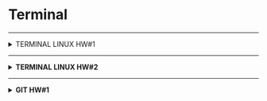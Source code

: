 # Terminal
---
<details>

  <summary>TERMINAL   LINUX   HW#1</summary>

  
  
1. Посмотреть где я - <code> <b>pwd</b> </code>
2. Создать папку - <code> <b>mkdir folder_test</b> </code>
3. Зайти в папку - <code> <b>cd folder_test</b> </code>
4. Создать 3 папки - <code> <b>mkdir folder_test1 folder_test2 folder_test3</b> </code>
5. Зайти в любоую папку - <code> <b>cd folder_test3</b> </code>
6. Создать 5 файлов (3 txt, 2 json) - <code> <b>touch file_bug1.txt file_bug2.txt file_bug3.txt file_bug4.json file_bug5.json</b> </code>
7. Создать 3 папки - <code> <b>mkdir folder_chek1 folder_chek2 folder_chek3</b> </code>
8. Вывести список содержимого папки - <code> <b>ls -la</b> </code>
9. Открыть любой файл - <code> <b>vim file_bug5.json</b> </code>
10. Написать туда что-нибудь, любой текст - Нажать <code> <b>i</b> </code>
```json
{
        "order": {
                "id": 1,
                "firstName": "Константин",
                "lastName": "Иванов",
                "address": "Ленина, 12",
                "metroStation": 4,
                "phone": "+79996663300",
                "status":2

        }
}
```
11. Сохранить и выйти - Нажать <code> <b>Esc :wq Enter</b> </code>
12. Выйти из папки на уровень выше - <code> <b>cd ..</b> </code>
---
13. Переместить любые 2 файла, которые вы создали, в любую другую папку - <code> <b> mv file_bug4.json file_bug5.json ~/folder_test/folder_test2/</b> </code>
14. Cкопировать любые 2 файла, которые вы создали, в любую другую папку - <code> <b>cp file_bug1.txt file_bug2.txt ~/folder_test/folder_test2/</b> </code>
15. Найти файл по имени - <code> <b>find file_bug5.json</b> </code>
16. Просмотреть содержимое в реальном времени (команда grep) изучите как она работает - 
<code> <b>tail -F file_bug5.json</b> </code>  
Для выхода нажать <code> <b>ctrl+c</b> </code>
17. Вывести несколько первых строк из текстового файла - <code> <b>head -n2 file_bug5.json</b> </code>
18. Вывести несколько последних строк из текстового файла - <code> <b>tail -n2 file_bug5.json</b> </code>
19. Просмотреть содержимое длинного файла (команда less) изучите как она работает. - <code> <b>less long_file.json</b> </code>
Для выхода нажать <code> <b>q</b> </code> 
20. Вывести дату и время - <code> <b>date</b> </code> или <code> <b>date +%c</b> </code>
---



:star: Задание
1. Отправить http запрос на сервер.
http://162.55.220.72:5005/terminal-hw-request  

<code> <b>curl 'http://162.55.220.72:5005/terminal-hw-request'</b> </code>

2. Написать скрипт который выполнит автоматически пункты 3, 4, 5, 6, 7, 8, 13

Файл <code> <b>file_script.sh</b> </code>

Команда <code> <b>./file_script.sh</b> </code>
```
#!/bin/bash 
cd Terminal_dz1
mkdir folder1 folder2 folder3
cd folder3
touch file1.txt file2.txt file3.txt file4.json file5.json
mkdir folder_dz1 folder_dz2 folder_dz3
ls -la 
mv file3.txt file4.json ~/folder_test/Terminal_dz1/folder1/
```

  

</details>

---

<details>

  <summary>TERMINAL   LINUX   HW#2</summary>

  
  
1. Посмотреть где я - <code> <b></b> </code>


  

</details>

---

<details>

  <summary>GIT   HW#1</summary>

  
  
  <code> <b></b> </code>

### JSON

 1. Создать внешний репозиторий c названием JSON. - <code> <b></b> </code>
 2. Клонировать репозиторий JSON на локальный компьютер. - <code> <b></b> </code>
 3. Внутри локального JSON создать файл “new.json”. - <code> <b></b> </code>
 7. Добавить файл под гит. - <code> <b></b> </code>
 8. Закоммитить файл. - <code> <b></b> </code>
 9. Отправить файл на внешний GitHub репозиторий. - <code> <b></b> </code>
 10. Отредактировать содержание файла “new.json” - написать информацию о себе (ФИО, возраст, количество домашних животных, будущая желаемая зарплата). Всё написать в формате JSON. - <code> <b></b> </code>
 11. Отправить изменения на внешний репозиторий. - <code> <b></b> </code>
 12. Создать файл preferences.json - <code> <b></b> </code>
 13. В файл preferences.json добавить информацию о своих предпочтениях (Любимый фильм, любимый сериал, любимая еда, любимое время года, сторона которую хотели бы посетить) в формате JSON. - <code> <b></b> </code>
 14. Создать файл sklls.json добавить информацию о скиллах которые будут изучены на курсе в формате JSON - <code> <b></b> </code>
 15. Отправить сразу 2 файла на внешний репозиторий. - <code> <b>git push</b> </code>
 16. На веб интерфейсе создать файл bug_report.json. - <code> <b></b> </code>
 17. Сделать Commit changes (сохранить) изменения на веб интерфейсе. - <code> <b></b> </code>
 18. На веб интерфейсе модифицировать файл bug_report.json, добавить баг репорт в формате JSON. - <code> <b></b> </code>
 19. Сделать Commit changes (сохранить) изменения на веб интерфейсе. - Нажать <code> <b>Commit changes</b> </code>
 20. Синхронизировать внешний и локальный репозиторий JSON - <code> <b>git pull</b> </code>

---
### XML
 1. Создать внешний репозиторий c названием XML. - GitHub <code> <b>+ New repository</b> </code>
 - [X] Public
 - [X] Add a README file
 <code> <b>Create repository</b> </code>
 2. Клонировать репозиторий XML на локальный компьютер. - <code> <b>git clone git@github.com:VictoriaK-QA/XML.git</b> </code>
 3. Внутри локального XML создать файл “new.xml”. - <code> <b>cd XML/</b> </code>  <code> <b>touch new.xml</b> </code>
 4. Добавить файл под гит. - <code> <b>git add .</b> </code>
 5. Закоммитить файл. - <code> <b>git commit -m "new file"</b> </code>
 6. Отправить файл на внешний GitHub репозиторий. - <code> <b>git push</b> </code>
 7. Отредактировать содержание файла “new.xml” - написать информацию о себе (ФИО, возраст, количество домашних животных, будущая желаемая зарплата). Всё написать в формате XML. - <code> <b>vim new.xml</b> </code>
 Нажать <code> <b>i</b> </code>
 ```xml
 <info>
  <name>Виктория</name>
  <age>28</age>
  <pet>1</pet>
  <salary>300</salary>
  </info>
 ```
 Нажать <code> <b>Esc :wq Enter</b> </code>

 8. Отправить изменения на внешний репозиторий. - <code> <b>git commit -am "new file"</b> </code> <b>git push</b> </code>
 9. Создать файл preferences.xml - <code> <b>touch preferences.xml</b> </code>
 10. В файл preferences.xml добавить информацию о своих предпочтениях (Любимый фильм, любимый сериал, любимая еда, любимое время года, сторона которую хотели бы посетить) в формате XML. - <code> <b>vim preferences.xml</b> </code>

 Нажать <code> <b>i</b> </code>
 ```xml
 <root>
  <favorite_movie>The Godfather</favorite_movie>
  <favorite_sitcom>Friends</favorite_sitcom>
  <favorite_food>pasta</favorite_food>
  <favorite_season>autumn</favorite_season>
  <country_to_travel>Italy</country_to_travel>
  </root>
  ```
 Нажать <code> <b>Esc :wq Enter</b> </code>
 
 11. Создать файл sklls.xml добавить информацию о скиллах которые будут изучены на курсе в формате XML - <code> <b>touch skills.xml</b> </code>
  <code> <b>vim skills.xml</b> </code>
 Нажать <code> <b>i</b> </code>
 ```xml
 <root>
  <skills>Testing Theory</skills>
  <skills>Client server</skills>
  <skills>SQL</skills>
  <skills>Postman</skills>
  <skills>Charles Fiddler Sniffing</skills>
  <skills>Web Services</skills>
  <skills>Git Linux Terminal</skills>
  <skills>DevTools</skills>
  <skills>Mobile Testing</skills>
  <skills>Web Testing</skills>
  <skills>Load testing</skills>
  </root> 
 ```

 Нажать <code> <b>Esc :wq Enter</b> </code>
 
 12. Сделать коммит в одну строку. - <code> <b>git add .</b> </code>
 <code> <b>git commit -m "info about skills and preferences"</b> </code>
 13. Отправить сразу 2 файла на внешний репозиторий. - <code> <b>git push</b> </code>
 14. На веб интерфейсе создать файл bug_report.xml. - Нажать <code> <b>Add file</b> </code> + <code> <b>Create new file</b> </code> 
 Имя файла bug_report.xml
 15. Сделать Commit changes (сохранить) изменения на веб интерфейсе. - Нажать <code> <b>Commit new file</b> </code> 
 16. На веб интерфейсе модифицировать файл bug_report.xml, добавить баг репорт в формате XML. - Нажать <code> <b>Edit this file</b> </code>

 ```xml
 <root>
  <ID>BR-14</ID>
  <Title>What?Where?When?</Title>
  <Severity>Minor</Severity>
  <Priority>Medium</Priority>
  <Precondition>Preparation steps</Precondition>
  <Environment>Devices</Environment>
  <STR>Steps to restore</STR>
  <ER>Expected result</ER>
  <AR>Actual Result</AR>
  <Attachment>link</Attachment>
  </root>
 ```

 17. Сделать Commit changes (сохранить) изменения на веб интерфейсе. - Нажать <code> <b>Commit changes</b> </code>
 18. Синхронизировать внешний и локальный репозиторий XML - <code> <b>git pull</b> </code>

---
### TXT
 1. Создать внешний репозиторий c названием TXT. - GitHub <code> <b>+ New repository</b> </code>
 - [X] Public
 - [X] Add a README file
 <code> <b>Create repository</b> </code>
 2. Клонировать репозиторий TXT на локальный компьютер.
 <code> <b>git clone git@github.com:VictoriaK-QA/TXT.git</b> </code>
 3. Внутри локального TXT создать файл “new.txt”. - <code> <b>cd TXT/</b> </code>  <code> <b>touch new.txt</b> </code>
 4. Добавить файл под гит. - <code> <b>git add .</b> </code>
 5. Закоммитить файл. - <code> <b>git commit -m "new file"</b> </code>
 6. Отправить файл на внешний GitHub репозиторий. - <code> <b>git push</b> </code>
 7. Отредактировать содержание файла “new.txt” - написать информацию о себе (ФИО, возраст, количество домашних животных, будущая желаемая зарплата). Всё написать в формате TXT.
  <code> <b>vim new.txt</b> </code>
 Нажать <code> <b>i</b> </code>
 ```
 name - Victoria
 age - 28
 pet - 1 
 salary - 300000
 ```
 Нажать <code> <b>Esc :wq Enter</b> </code>

 8. Отправить изменения на внешний репозиторий. - <code> <b>git commit -am "info about me"</b> </code> <code> <b>git push</b> </code>
 9. Создать файл preferences.txt - <code> <b>touch preferences.txt</b> </code>
 10. В файл preferences.txt” добавить информацию о своих предпочтениях (Любимый фильм, любимый сериал, любимая еда, любимое время года, сторона которую хотели бы посетить) в формате TXT.

 <code> <b>vim preferences.txt</b> </code>

 Нажать <code> <b>i</b> </code>
 ```
 favorite movie: The Godfather,
 favorite sitcom: Friends,
 favorite food: pasta,
 favorite season: autumn,
 country to travel: Italy	
  ```
 Нажать <code> <b>Esc :wq Enter</b> </code>
 
 11. Создать файл skills.txt добавить информацию о скиллах которые будут изучены на курсе в формате TXT - <code> <b>touch skills.txt</b> </code>
  <code> <b>vim skills.txt</b> </code>
 Нажать <code> <b>i</b> </code>
 ```
 SKILLS: 
 Testing Theory, 
 Client server, 
 SQL, 
 Postman, 
 Charles Fiddler Sniffing, 
 Web Services, 
 Git Linux Terminal, 
 DevTools, 
 Mobile Testing, 
 Web Testing, 
 Load testing 
 ```

 Нажать <code> <b>Esc :wq Enter</b> </code>
 
 12. Сделать коммит в одну строку. - <code> <b>git add .</b> </code>
 <code> <b>git commit -m "info about skills and preferences"</b> </code>
 13. Отправить сразу 2 файла на внешний репозиторий. - <code> <b>git push</b> </code>
 14. На веб интерфейсе создать файл bug_report.txt. - Нажать <code> <b>Add file</b> </code> + <code> <b>Create new file</b> </code> 
 Имя файла bug_report.txt
  15. Сделать Commit changes (сохранить) изменения на веб интерфейсе. - Нажать <code> <b>Commit new file</b> </code> 
 16. На веб интерфейсе модифицировать файл bug_report.txt, добавить баг репорт в формате TXT. - Нажать <code> <b>Edit this file</b> </code>

```
ID: BR-14,
Title: What? Where? When?,
Severity: Minor,
Priority: Medium,
Precondition: Preparation steps,
Environment: Devices,
STR: Steps to restore,
ER: Expected result,
AR: Actual Result,
Attachment: link
```
 17. Сделать Commit changes (сохранить) изменения на веб интерфейсе. - Нажать <code> <b>Commit changes</b> </code>
 18. Синхронизировать внешний и локальный репозиторий TXT - <code> <b>git pull</b> </code>
  

</details>